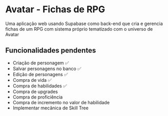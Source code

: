 # Avatar - Fichas de RPG

Uma aplicação web usando Supabase como back-end que cria e gerencia fichas de um RPG com sistema próprio tematizado com o universo de Avatar

## Funcionalidades pendentes

- Criação de personagem ✅
- Salvar personagens no banco ✅
- Edição de personagens ✅
- Compra de vida ✅
- Compra de habilidades ✅
- Compra de upgrades 
- Compra de proficiência
- Compra de incremento no valor de habilidade
- Implementar mecânica de Skill Tree